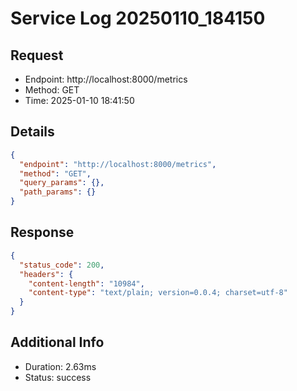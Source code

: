 # Service Log 20250110_184150

## Request
- Endpoint: http://localhost:8000/metrics
- Method: GET
- Time: 2025-01-10 18:41:50

## Details
```json
{
  "endpoint": "http://localhost:8000/metrics",
  "method": "GET",
  "query_params": {},
  "path_params": {}
}
```

## Response
```json
{
  "status_code": 200,
  "headers": {
    "content-length": "10984",
    "content-type": "text/plain; version=0.0.4; charset=utf-8"
  }
}
```

## Additional Info
- Duration: 2.63ms
- Status: success
